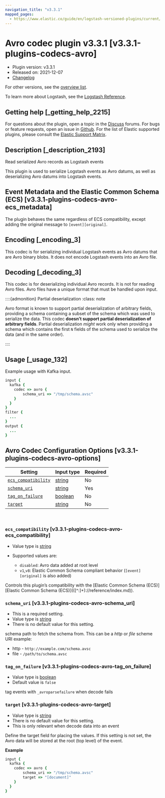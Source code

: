 ```yaml
---
navigation_title: "v3.3.1"
mapped_pages:
  - https://www.elastic.co/guide/en/logstash-versioned-plugins/current/v3.3.1-plugins-codecs-avro.html
---
```


# Avro codec plugin v3.3.1 [v3.3.1-plugins-codecs-avro]


* Plugin version: v3.3.1
* Released on: 2021-12-07
* [Changelog](https://github.com/logstash-plugins/logstash-codec-avro/blob/v3.3.1/CHANGELOG.md)

For other versions, see the [overview list](codec-avro-index.md).

To learn more about Logstash, see the [Logstash Reference](logstash://reference/index.md).

## Getting help [_getting_help_2215]

For questions about the plugin, open a topic in the [Discuss](http://discuss.elastic.co) forums. For bugs or feature requests, open an issue in [Github](https://github.com/logstash-plugins/logstash-codec-avro). For the list of Elastic supported plugins, please consult the [Elastic Support Matrix](https://www.elastic.co/support/matrix#matrix_logstash_plugins).


## Description [_description_2193]

Read serialized Avro records as Logstash events

This plugin is used to serialize Logstash events as Avro datums, as well as deserializing Avro datums into Logstash events.


## Event Metadata and the Elastic Common Schema (ECS) [v3.3.1-plugins-codecs-avro-ecs_metadata]

The plugin behaves the same regardless of ECS compatibility, except adding the original message to `[event][original]`.


## Encoding [_encoding_3]

This codec is for serializing individual Logstash events as Avro datums that are Avro binary blobs. It does not encode Logstash events into an Avro file.


## Decoding [_decoding_3]

This codec is for deserializing individual Avro records. It is not for reading Avro files. Avro files have a unique format that must be handled upon input.

::::{admonition} Partial deserialization
:class: note

Avro format is known to support partial deserialization of arbitrary fields, providing a schema containing a subset of the schema which was used to serialize the data. This codec **doesn’t support partial deserialization of arbitrary fields**. Partial deserialization *might* work only when providing a schema which contains the first `N` fields of the schema used to serialize the data (and in the same order).

::::



## Usage [_usage_132]

Example usage with Kafka input.

```ruby
input {
  kafka {
    codec => avro {
        schema_uri => "/tmp/schema.avsc"
    }
  }
}
filter {
  ...
}
output {
  ...
}
```


## Avro Codec Configuration Options [v3.3.1-plugins-codecs-avro-options]

| Setting | Input type | Required |
| --- | --- | --- |
| [`ecs_compatibility`](v3-3-1-plugins-codecs-avro.md#v3.3.1-plugins-codecs-avro-ecs_compatibility) | [string](logstash://reference/configuration-file-structure.md#string) | No |
| [`schema_uri`](v3-3-1-plugins-codecs-avro.md#v3.3.1-plugins-codecs-avro-schema_uri) | [string](logstash://reference/configuration-file-structure.md#string) | Yes |
| [`tag_on_failure`](v3-3-1-plugins-codecs-avro.md#v3.3.1-plugins-codecs-avro-tag_on_failure) | [boolean](logstash://reference/configuration-file-structure.md#boolean) | No |
| [`target`](v3-3-1-plugins-codecs-avro.md#v3.3.1-plugins-codecs-avro-target) | [string](logstash://reference/configuration-file-structure.md#string) | No |

 

### `ecs_compatibility` [v3.3.1-plugins-codecs-avro-ecs_compatibility]

* Value type is [string](logstash://reference/configuration-file-structure.md#string)
* Supported values are:

    * `disabled`: Avro data added at root level
    * `v1`,`v8`: Elastic Common Schema compliant behavior (`[event][original]` is also added)


Controls this plugin’s compatibility with the [Elastic Common Schema (ECS)][Elastic Common Schema (ECS)\]\(([^:]+)://reference/index.md)).


### `schema_uri` [v3.3.1-plugins-codecs-avro-schema_uri]

* This is a required setting.
* Value type is [string](logstash://reference/configuration-file-structure.md#string)
* There is no default value for this setting.

schema path to fetch the schema from. This can be a *http* or *file* scheme URI example:

* http - `http://example.com/schema.avsc`
* file - `/path/to/schema.avsc`


### `tag_on_failure` [v3.3.1-plugins-codecs-avro-tag_on_failure]

* Value type is [boolean](logstash://reference/configuration-file-structure.md#boolean)
* Default value is `false`

tag events with `_avroparsefailure` when decode fails


### `target` [v3.3.1-plugins-codecs-avro-target]

* Value type is [string](logstash://reference/configuration-file-structure.md#string)
* There is no default value for this setting.
* This is only relevant when decode data into an event

Define the target field for placing the values. If this setting is not set, the Avro data will be stored at the root (top level) of the event.

**Example**

```ruby
input {
  kafka {
    codec => avro {
        schema_uri => "/tmp/schema.avsc"
        target => "[document]"
    }
  }
}
```



